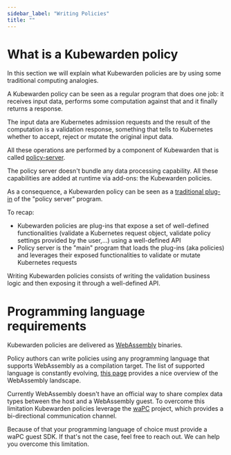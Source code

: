 ```yaml
---
sidebar_label: "Writing Policies"
title: ""
---
```


<head>
  <link rel="canonical" href="https://docs.kubewarden.io/writing-policies/index"/>
</head>

# What is a Kubewarden policy

In this section we will explain what Kubewarden policies are by using some traditional computing
analogies.

A Kubewarden policy can be seen as a regular program that does one job: it receives
input data, performs some computation against that and it finally returns a response.

The input data are Kubernetes admission requests and the result of the computation
is a validation response, something that tells to Kubernetes whether to accept, reject or
mutate the original input data.

All these operations are performed by a component of Kubewarden that is called
[policy-server](https://github.com/kubewarden/policy-server).

The policy server doesn't bundle any data processing capability. All these capabilities are
added at runtime via add-ons: the Kubewarden policies.

As a consequence, a Kubewarden policy can be seen as a [traditional plug-in](https://en.wikipedia.org/wiki/Plug-in_%28computing%29)
of the "policy server" program.

To recap:

  * Kubewarden policies are plug-ins that expose a set of well-defined
    functionalities (validate a Kubernetes request object, validate policy settings
    provided by the user,...) using a well-defined API
  * Policy server is the "main" program that loads the plug-ins
    (aka policies) and leverages their exposed functionalities to validate or mutate
    Kubernetes requests

Writing Kubewarden policies consists of writing the validation business logic
and then exposing it through a well-defined API.

# Programming language requirements

Kubewarden policies are delivered as [WebAssembly](https://webassembly.org/)
binaries.

Policy authors can write policies using any programming language that supports
WebAssembly as a compilation target. The list of supported language is constantly
evolving, [this page](https://github.com/appcypher/awesome-wasm-langs)
provides a nice overview of the WebAssembly landscape.

Currently WebAssembly doesn't have an official way to share complex data types
between the host and a WebAssembly guest. To overcome this limitation
Kubewarden policies leverage the [waPC](https://github.com/wapc) project, which
provides a bi-directional communication channel.

Because of that your programming language of choice must provide a waPC guest SDK.
If that's not the case, feel free to reach out. We can help you overcome this
limitation.
